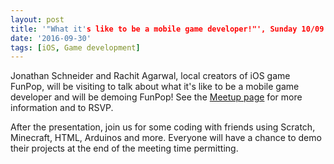 ```yaml
---
layout: post
title: '"What it's like to be a mobile game developer!"', Sunday 10/09
date: '2016-09-30'
tags: [iOS, Game development]
---
```


Jonathan Schneider and Rachit Agarwal, local creators of iOS game FunPop, will be visiting to talk about what it's like to be a mobile game developer and will be demoing FunPop! See the [Meetup page](http://www.meetup.com/CoderDojoDC/events/234204971/) for more information and to RSVP.

After the presentation, join us for some coding with friends using Scratch, Minecraft, HTML, Arduinos and more. Everyone will have a chance to demo their projects at the end of the meeting time permitting. 
